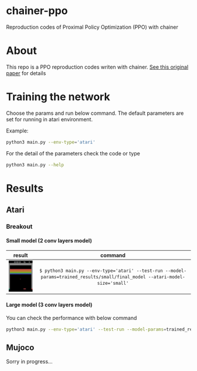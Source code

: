 # chainer-ppo
Reproduction codes of Proximal Policy Optimization (PPO) with chainer

# About

This  repo is a PPO reproduction codes writen with chainer. [See this original paper](https://arxiv.org/abs/1707.06347) for details

# Training the network

Choose the params and run below command.
The default parameters are set for running in atari environment. 

Example:

```sh
python3 main.py --env-type='atari' 
```
For the detail of the parameters check the code or type 

```sh
python3 main.py --help
```

# Results
## Atari

### Breakout
#### Small model (2 conv layers model)

|result|command|
|:---:|:---:|
| ![breakout_small_result](./trained_results/small/breakout_small_result.gif) | `$ python3 main.py --env-type='atari' --test-run --model-params=trained_results/small/final_model --atari-model-size='small'`|

#### Large model (3 conv layers model)

You can check the performance with below command

```sh
python3 main.py --env-type='atari' --test-run --model-params=trained_results/large/final_model --atari-model-size='large'
```

## Mujoco
Sorry in progress...